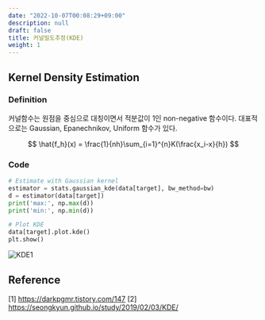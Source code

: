 ```yaml
---
date: "2022-10-07T00:08:29+09:00"
description: null
draft: false
title: 커널밀도추정(KDE)
weight: 1
---
```


## Kernel Density Estimation

### Definition
커널함수는 원점을 중심으로 대칭이면서 적분값이 1인 non-negative 함수이다. 대표적으로는 Gaussian, Epanechnikov, Uniform 함수가 있다.

$$
\hat{f_h}(x) = \frac{1}{nh}\sum_{i=1}^{n}K(\frac{x_i-x}{h})
$$

### Code

```python
# Estimate with Gaussian kernel
estimator = stats.gaussian_kde(data[target], bw_method=bw)
d = estimator(data[target])
print('max:', np.max(d))
print('min:', np.min(d))
```

```python
# Plot KDE
data[target].plot.kde()
plt.show()
```

![KDE1](images/posts/statistics/kde/kde1.png)

## Reference
[1] https://darkpgmr.tistory.com/147
[2] https://seongkyun.github.io/study/2019/02/03/KDE/
